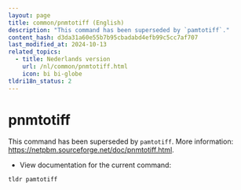 ```yaml
---
layout: page
title: common/pnmtotiff (English)
description: "This command has been superseded by `pamtotiff`."
content_hash: d3da31a60e55b7b95cbadabd4efb99c5cc7af707
last_modified_at: 2024-10-13
related_topics:
  - title: Nederlands version
    url: /nl/common/pnmtotiff.html
    icon: bi bi-globe
tldri18n_status: 2
---
```

# pnmtotiff

This command has been superseded by `pamtotiff`.
More information: <https://netpbm.sourceforge.net/doc/pnmtotiff.html>.

- View documentation for the current command:

`tldr pamtotiff`
